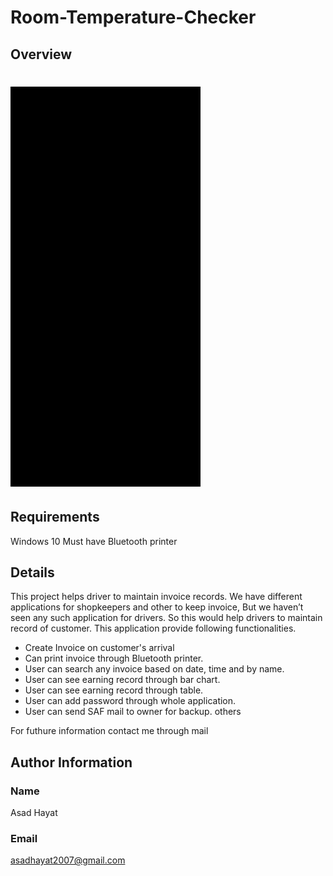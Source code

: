 # Room-Temperature-Checker
## Overview
# ![Demo GIF](https://raw.githubusercontent.com/AsadHayat89/Room-Temperature-Checker/main/ScreenShots/temprature%20checker.gif)

## Requirements
Windows 10 
Must have Bluetooth printer



## Details
This project helps driver to maintain invoice records. We have different applications for shopkeepers and other to keep invoice, But we haven’t seen any such application for drivers. So this would help drivers to maintain record of customer. This application provide following functionalities.
* Create Invoice on customer's arrival
*	Can print invoice through Bluetooth printer.
*	User can search any invoice based on date, time and by name.
*	User can see earning record through bar chart.
*	User can see earning record through table.
*	User can add password through whole application.
*	User can send SAF mail to owner for backup. others 

For futhure information contact me through mail
## Author Information
### Name
Asad Hayat
### Email
asadhayat2007@gmail.com
